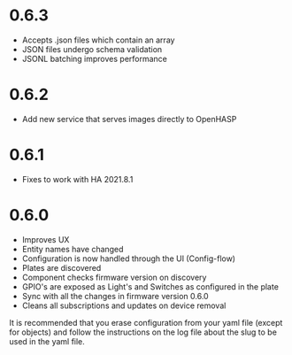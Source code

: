 # 0.6.3
- Accepts .json files which contain an array
- JSON files undergo schema validation
- JSONL batching improves performance

# 0.6.2
- Add new service that serves images directly to OpenHASP

# 0.6.1
- Fixes to work with HA 2021.8.1

# 0.6.0
- Improves UX
- Entity names have changed
- Configuration is now handled through the UI (Config-flow)
- Plates are discovered
- Component checks firmware version on discovery
- GPIO's are exposed as Light's and Switches as configured in the plate
- Sync with all the changes in firmware version 0.6.0
- Cleans all subscriptions and updates on device removal

It is recommended that you erase configuration from your yaml file (except for objects) and follow the instructions on the log file about the slug to be used in the yaml file.
